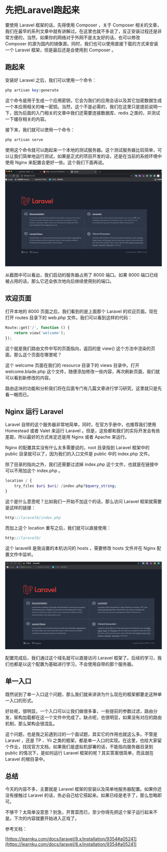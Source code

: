 # 先把Laravel跑起来

要使用 Laravel 框架的话，先得使用 Composer ，关于 Composer 相关的文章，我们在最早的系列文章中就有讲解过。在这里也就不多说了，反正安装过程还是非常方便的，当然，如果你的网络对于外网不是太友好的话，也可以修改 Composer 的源为国内的镜像源。同时，我们也可以使用直接下载的方式来安装一个 Laravel 框架，但是最后还是会使用到 Composer 。

## 跑起来

安装好 Laravel 之后，我们可以使用一个命令：

```php
php artisan key:generate
```

这个命令是用于生成一个应用密钥，它会为我们的应用会话以及其它加密数据生成一个本应用相关的唯一密钥。当然，这个不是必需的，我们在这里只是提前说明一下，因为后面的入门相关的文章中我们还需要连接数据库、redis 之类的，并测试一下缓存相关的内容。

接下来，我们就可以使用一个命令：

```php
php artisan serve
```

使用这个命令就可以跑起来一个本地的测试服务器。这个测试服务器比较简单，可以让我们简单地运行测试，如果是正式的项目开发的话，还是在当前的系统环境中使用 Nginx 来配置会更好一些。这个我们下面再说。

![./img/21.png](./img/21.png)

从截图中可以看出，我们启动的服务器占用了 8000 端口。如果 8000 端口已经被占用的话，那么它还会依次地向后继续使用别的端口。

## 欢迎页面

打开本地的 8000 页面之后，我们看到的是上面那个 Laravel 的欢迎页面。现在打开 routes 目录下的 web.php 文件。我们可以看到这样的代码：

```php
Route::get('/', function () {
    return view('welcome');
});
```

这个就是我们路由文件中写的页面指向，返回的是 view() 这个方法中渲染的页面，那么这个页面在哪里呢？

这个 welcome 页面在我们的 resource 目录下的 views 目录中。打开 welcome.blade.php 这个文件，随便添加修改一些内容，再次刷新页面，我们就可以看到新修改的内容。

路由这块的功能和分析我们将在后面专门有几篇文章进行学习研究，这里就只是先看一眼而已。

## Nginx 运行 Laravel

Laravel 自带的这个服务器非常地简单，同时，在官方手册中，也推荐我们使用 Homestead 或者 Valet 来运行 Laravel 。但是，这些都和我们的实际开发会有些差距，所以最好的方式肯定还是用 Nginx 或者 Apache 来运行。

Nginx 的配置其实没有什么太多需要说的，root 目录指到 Laravel 框架中的 public 目录就可以了，因为我们的入口文件是 public 中的 index.php 文件。

除了目录的指向之外，我们还需要过滤掉 index.php 这个文件，也就是在链接中可以不用加这个 index.php 。

```php
location / {
    try_files $uri $uri/ /index.php?$query_string;
}
```

这个是什么意思呢？比如我们一开始不加这个的话，那么访问 Laravel 框架就需要是这样的链接：

```php
http://laravel8/index.php
```

而加上这个 location 重写之后，我们就可以直接使用：

```php
http://laravel8/
```

这个 laravel8 是我设置的本机访问的 hosts ，需要修改 hosts 文件并在 Nginx 配置文件中监听。

![./img/22.png](./img/22.png)

配置完成后，我们通过这个域名就可以直接访问 Laravel 框架了。后续的学习，我们也都是以这个配置为基础进行学习，不会使用自带的那个服务器。

## 单一入口

既然说到了单一入口这个问题，那么我们就来讲讲为什么现在的框架都要走这种单一入口的形式。

好处呢，很明显，一个入口可以让我们做很多事，一些提前的参数过滤，路由分发，架构加载都在这一个文件中完成了。缺点呢，也很明显，如果没有对应的路由机制，那么架构会很混乱。

这个问题，也是我之前遇到过的一个面试题，其实它的作用也就这么多。不管是 Laravel ，还是 TP 、Yii 之类的框架，都是单一入口的实现。在这里，也给大家留个作业，找找官方文档，如果我们是虚拟机部署的话，不能指向服务器目录到 public 的情况下，是如何运行 Laravel 框架的呢？其实答案很简单，而且就在 Laravel 的根目录中。

## 总结

今天的内容不多，主要就是 Laravel 框架的安装以及简单地服务器配置。如果你还没有接触过 Laravel 的话，务必自己给它搭起来。如果已经是老手了，那么忽略即可。

不够干？太简单没意思？别急，开胃菜而已，至少你得先把这个架子运行起来不是。下次的内容就要开始进入正戏了。

参考文档：

[https://learnku.com/docs/laravel/8.x/installation/9354#a05241](https://learnku.com/docs/laravel/8.x/installation/9354#a05241)